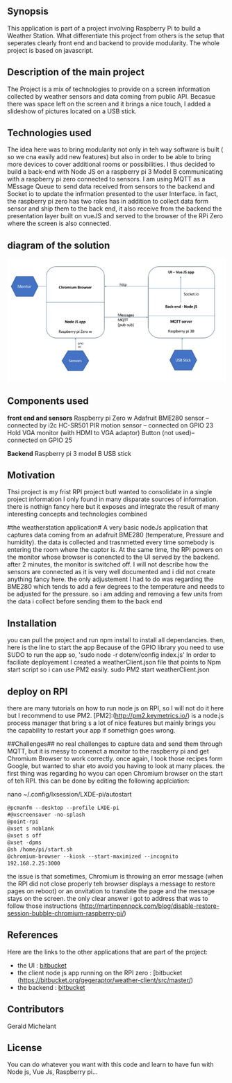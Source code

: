 ## Synopsis

This application is part of a project involving Raspberry Pi to build a Weather Station. What differentiate this project from others is the setup that seperates clearly front end and backend to provide modularity. The whole project is based on javascript.

## Description of the main project
The Project is a mix of technologies to provide on a screen information collected by weather sensors and data coming from public API. Becasue there was space left on the screen and it brings a nice touch, I added a slideshow of pictures located on a USB stick.

## Technologies used
The idea here was to bring modularity not only in teh way software is built ( so we cna easily add new features) but also in order to be able to bring more devices to cover additional rooms or possibilities. I thus decided to build a back-end with Node JS on a raspberry pi 3 Model B communicating with a raspberry pi zero connected to sensors. I am using MQTT as a MEssage Queue to send data received from sensors to the backend and Socket io to update the infrmation presented to the user Interface. in fact, the raspberry pi zero has two roles has in addition to collect data form sensor and ship them to the back end, it also receive from the backend the presentation layer built on vueJS and served to the browser of the RPi Zero where the screen is also connected.

## diagram of the solution
![diagram](/diagram-weather.jpg)

## Components used

**front end and sensors**
Raspberry pi Zero w
Adafruit BME280 sensor – connected by i2c 
HC-SR501 PIR motion sensor – connected on GPIO 23
Hold VGA monitor (with HDMI to VGA adaptor)
Button (not used)– connected on GPIO 25 

**Backend**
Raspberry pi 3 model B
USB stick


## Motivation

Thsi project is my frist RPI project butI wanted to consolidate in a single project information I only found in many disparate sources of information. there is nothign fancy here but it exposes and integrate the result of many interesting concepts and technologies combined

#the weatherstation application#
 A very basic nodeJs application that captures data coming from an adafruit BME280 (temperature, Pressure and humidity). the data is collected and trasnmetted every time somebody is entering the room where the captor is. At the same time, the RPI powers on the monitor whose browser is conencted to the UI served by the backend. after 2 minutes, the monitor is switched off. I will not describe how the sensors are connected as it is very well documented and i did not create anything fancy here. the only adjustement I had to do was regarding the BME280 which tends to add a few degrees to the temperature and needs to be adjusted for the pressure.  so i am adding and removing a few units from the data i collect before sending them to the back end

## Installation

you can pull the project and run npm install to install all dependancies. then, here is the line to start the app
Because of the GPIO library you need to use SUDO to run the app so, 'sudo node -r dotenv/config  index.js'
In order to faciliate deployement I created a weatherClient.json file that points to Npm start script so i can use PM2 easily. sudo PM2 start weatherClient.json

## deploy on RPI
there are many tutorials on how to run node js on RPI, so I will not do it here but I recommend to use PM2. [PM2]:(http://pm2.keymetrics.io/) is a node.js process manager that bring s a lot of nice features but mainly brings you the capability to restart your app if somethign goes wrong.

##Challenges##
no real challenges to capture data and send them through MQTT, but it is messy to conenct a monitor to the raspberry pi and get Chromium Browser to work correctly. once again, I took those recipes form Google, but wanted to shar eto avoid you having to look at many places.
the first thing was regarding ho wyou can open Chromium browser on the start of teh RPI.
this can be done by editing the following applciation:

nano ~/.config/lxsession/LXDE-pi/autostart

```@lxpanel --profile LXDE-pi
@pcmanfm --desktop --profile LXDE-pi
#@xscreensaver -no-splash
@point-rpi
@xset s noblank
@xset s off
@xset -dpms
@sh /home/pi/start.sh
@chromium-browser --kiosk --start-maximized --incognito  192.168.2.25:3000
```

the issue is that sometimes, Chromium is throwing an error message (when the RPI did not close properly teh browser displays a message to restore pages on reboot) or an onvitation to translate the page and the message stays on the screen. the only clear answer i got to address that was to follow those instructions (http://martinpennock.com/blog/disable-restore-session-bubble-chromium-raspberry-pi/)


## References

Here are the links to the other applications that are part of the project:
* the UI : [bitbucket](https://bitbucket.org/gegeraptor/weather-ui/src/master/)
* the client node js app running on the RPI zero : [bitbucket (https://bitbucket.org/gegeraptor/weather-client/src/master/)
* the backend : [bitbucket](https://bitbucket.org/gegeraptor/weather-server/src/master/)



## Contributors

Gerald Michelant

## License
You can do whatever you want with this code and learn to have fun with Node js, Vue Js, Raspberry pi...
